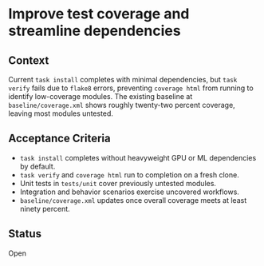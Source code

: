 # Improve test coverage and streamline dependencies

## Context
Current `task install` completes with minimal dependencies, but `task verify`
fails due to `flake8` errors, preventing `coverage html` from running to
identify low-coverage modules. The existing baseline at
`baseline/coverage.xml` shows roughly twenty-two percent coverage, leaving most
modules untested.

## Acceptance Criteria
- `task install` completes without heavyweight GPU or ML dependencies by
default.
- `task verify` and `coverage html` run to completion on a fresh clone.
- Unit tests in `tests/unit` cover previously untested modules.
- Integration and behavior scenarios exercise uncovered workflows.
- `baseline/coverage.xml` updates once overall coverage meets at least ninety
percent.

## Status
Open
